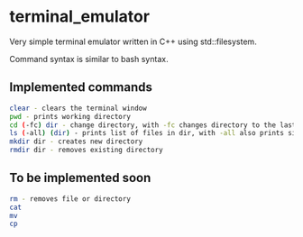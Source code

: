 # terminal_emulator
Very simple terminal emulator written in C++ using std::filesystem.
 
Command syntax is similar to bash syntax.




## Implemented commands

``` bash
clear - clears the terminal window
pwd - prints working directory
cd (-fc) dir - change directory, with -fc changes directory to the last existing in path, without -fc stays in the original
ls (-all) (dir) - prints list of files in dir, with -all also prints size, permissions, date created
mkdir dir - creates new directory 
rmdir dir - removes existing directory
```

## To be implemented soon
```bash
rm - removes file or directory
cat 
mv
cp
```
